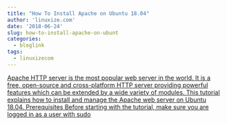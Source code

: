 ```yaml
---
title: "How To Install Apache on Ubuntu 18.04"
author: 'linuxize.com'
date: '2018-06-24'
slug: how-to-install-apache-on-ubunt
categories:
  - bloglink
tags:
  - linuxizecom
---
```


[Apache HTTP server is the most popular web server in the world. It is a free, open-source and cross-platform HTTP server providing powerful features which can be extended by a wide variety of modules. This tutorial explains how to install and manage the Apache web server on Ubuntu 18.04. Prerequisites Before starting with the tutorial, make sure you are logged in as a user with sudo<i class="fas fa-external-link-alt"></i>](https://linuxize.com/post/how-to-install-apache-on-ubuntu-18-04/)

